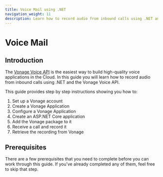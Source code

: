 ```yaml
---
title: Voice Mail using .NET
navigation_weight: 11
description: Learn how to record audio from inbound calls using .NET and the Vonage Voice API.
---
```


# Voice Mail

## Introduction

The [Vonage Voice API](/voice/voice-api/overview) is the easiest way to build high-quality voice applications in the Cloud. In this guide you will learn how to record audio from inbound calls using .NET and the Vonage Voice API.

This guide provides step by step instructions showing you how to:

1. Set up a Vonage account
2. Create a Vonage Application
3. Configure a Vonage Application 
4. Create an ASP.NET Core application
5. Add the Vonage package to it
6. Receive a call and record it
7. Retrieve the recording from Vonage

## Prerequisites

There are a few prerequisites that you need to complete before you can work through this guide. If you've already completed any of them, feel free to skip that step.
